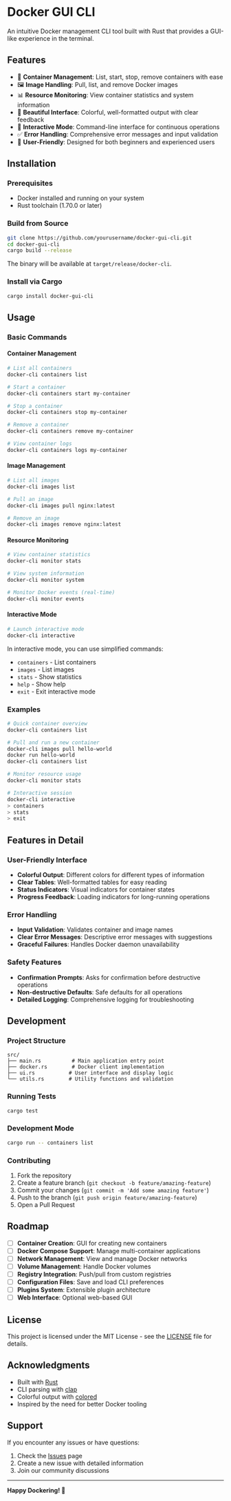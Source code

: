 # Docker GUI CLI

An intuitive Docker management CLI tool built with Rust that provides a GUI-like experience in the terminal.

## Features

- 🐳 **Container Management**: List, start, stop, remove containers with ease
- 🖼️ **Image Handling**: Pull, list, and remove Docker images
- 📊 **Resource Monitoring**: View container statistics and system information
- 🎨 **Beautiful Interface**: Colorful, well-formatted output with clear feedback
- 🔄 **Interactive Mode**: Command-line interface for continuous operations
- ✅ **Error Handling**: Comprehensive error messages and input validation
- 🚀 **User-Friendly**: Designed for both beginners and experienced users

## Installation

### Prerequisites

- Docker installed and running on your system
- Rust toolchain (1.70.0 or later)

### Build from Source

``` bash
git clone https://github.com/yourusername/docker-gui-cli.git
cd docker-gui-cli
cargo build --release
```

The binary will be available at `target/release/docker-cli`.

### Install via Cargo

``` bash
cargo install docker-gui-cli
```

## Usage

### Basic Commands

#### Container Management

``` bash
# List all containers
docker-cli containers list

# Start a container
docker-cli containers start my-container

# Stop a container
docker-cli containers stop my-container

# Remove a container
docker-cli containers remove my-container

# View container logs
docker-cli containers logs my-container
```

#### Image Management

``` bash
# List all images
docker-cli images list

# Pull an image
docker-cli images pull nginx:latest

# Remove an image
docker-cli images remove nginx:latest
```

#### Resource Monitoring

``` bash
# View container statistics
docker-cli monitor stats

# View system information
docker-cli monitor system

# Monitor Docker events (real-time)
docker-cli monitor events
```

#### Interactive Mode

``` bash
# Launch interactive mode
docker-cli interactive
```

In interactive mode, you can use simplified commands:
- `containers` - List containers
- `images` - List images
- `stats` - Show statistics
- `help` - Show help
- `exit` - Exit interactive mode

### Examples

``` bash
# Quick container overview
docker-cli containers list

# Pull and run a new container
docker-cli images pull hello-world
docker run hello-world
docker-cli containers list

# Monitor resource usage
docker-cli monitor stats

# Interactive session
docker-cli interactive
> containers
> stats
> exit
```

## Features in Detail

### User-Friendly Interface

- **Colorful Output**: Different colors for different types of information
- **Clear Tables**: Well-formatted tables for easy reading
- **Status Indicators**: Visual indicators for container states
- **Progress Feedback**: Loading indicators for long-running operations

### Error Handling

- **Input Validation**: Validates container and image names
- **Clear Error Messages**: Descriptive error messages with suggestions
- **Graceful Failures**: Handles Docker daemon unavailability

### Safety Features

- **Confirmation Prompts**: Asks for confirmation before destructive operations
- **Non-destructive Defaults**: Safe defaults for all operations
- **Detailed Logging**: Comprehensive logging for troubleshooting

## Development

### Project Structure

```
src/
├── main.rs          # Main application entry point
├── docker.rs        # Docker client implementation
├── ui.rs           # User interface and display logic
└── utils.rs        # Utility functions and validation
```

### Running Tests

``` bash
cargo test
```

### Development Mode

``` bash
cargo run -- containers list
```

### Contributing

1. Fork the repository
2. Create a feature branch (`git checkout -b feature/amazing-feature`)
3. Commit your changes (`git commit -m 'Add some amazing feature'`)
4. Push to the branch (`git push origin feature/amazing-feature`)
5. Open a Pull Request

## Roadmap

- [ ] **Container Creation**: GUI for creating new containers
- [ ] **Docker Compose Support**: Manage multi-container applications
- [ ] **Network Management**: View and manage Docker networks
- [ ] **Volume Management**: Handle Docker volumes
- [ ] **Registry Integration**: Push/pull from custom registries
- [ ] **Configuration Files**: Save and load CLI preferences
- [ ] **Plugins System**: Extensible plugin architecture
- [ ] **Web Interface**: Optional web-based GUI

## License

This project is licensed under the MIT License - see the [LICENSE](LICENSE) file for details.

## Acknowledgments

- Built with [Rust](https://www.rust-lang.org/)
- CLI parsing with [clap](https://github.com/clap-rs/clap)
- Colorful output with [colored](https://github.com/mackwic/colored)
- Inspired by the need for better Docker tooling

## Support

If you encounter any issues or have questions:

1. Check the [Issues](https://github.com/yourusername/docker-gui-cli/issues) page
2. Create a new issue with detailed information
3. Join our community discussions

---

**Happy Dockering! 🐳**
